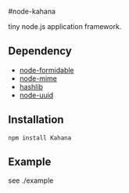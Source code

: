 #node-kahana

tiny node.js application framework.

## Dependency

* [node-formidable](http://github.com/felixge/node-formidable)
* [node-mime](http://github.com/bentomas/node-mime)
* [hashlib](http://github.com/brainfucker/hashlib)
* [node-uuid](http://github.com/broofa/node-uuid)

## Installation

    npm install Kahana

## Example

see ./example

